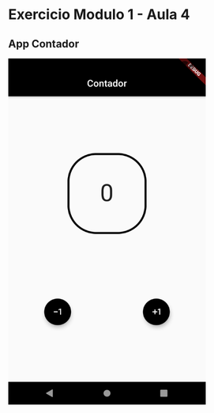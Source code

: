 # Exercicio Modulo 1 - Aula 4

## App Contador

<img src="https://github.com/felipedelucanogueira/App_Contador/blob/main/Screenshot_1617318070.png" width="400" height="700">
